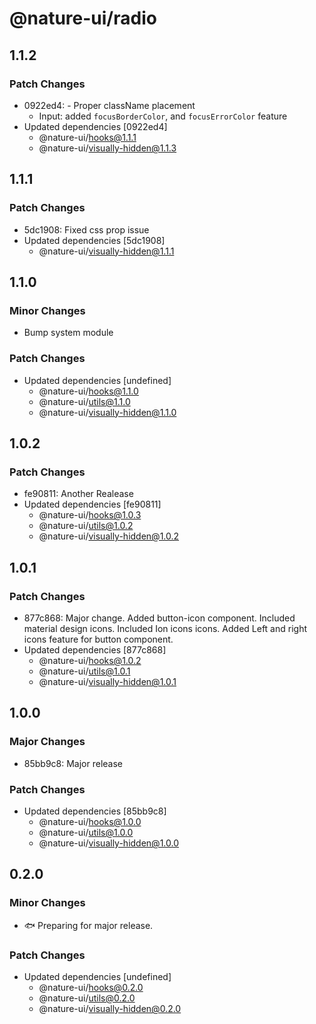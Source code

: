 # @nature-ui/radio

## 1.1.2

### Patch Changes

- 0922ed4: - Proper className placement
  - Input: added `focusBorderColor`, and `focusErrorColor` feature
- Updated dependencies [0922ed4]
  - @nature-ui/hooks@1.1.1
  - @nature-ui/visually-hidden@1.1.3

## 1.1.1

### Patch Changes

- 5dc1908: Fixed css prop issue
- Updated dependencies [5dc1908]
  - @nature-ui/visually-hidden@1.1.1

## 1.1.0

### Minor Changes

- Bump system module

### Patch Changes

- Updated dependencies [undefined]
  - @nature-ui/hooks@1.1.0
  - @nature-ui/utils@1.1.0
  - @nature-ui/visually-hidden@1.1.0

## 1.0.2

### Patch Changes

- fe90811: Another Realease
- Updated dependencies [fe90811]
  - @nature-ui/hooks@1.0.3
  - @nature-ui/utils@1.0.2
  - @nature-ui/visually-hidden@1.0.2

## 1.0.1

### Patch Changes

- 877c868: Major change. Added button-icon component. Included material design
  icons. Included Ion icons icons. Added Left and right icons feature for button
  component.
- Updated dependencies [877c868]
  - @nature-ui/hooks@1.0.2
  - @nature-ui/utils@1.0.1
  - @nature-ui/visually-hidden@1.0.1

## 1.0.0

### Major Changes

- 85bb9c8: Major release

### Patch Changes

- Updated dependencies [85bb9c8]
  - @nature-ui/hooks@1.0.0
  - @nature-ui/utils@1.0.0
  - @nature-ui/visually-hidden@1.0.0

## 0.2.0

### Minor Changes

- 🐟 Preparing for major release.

### Patch Changes

- Updated dependencies [undefined]
  - @nature-ui/hooks@0.2.0
  - @nature-ui/utils@0.2.0
  - @nature-ui/visually-hidden@0.2.0
